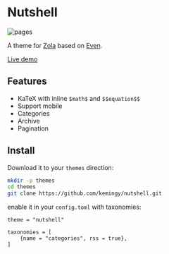 # Nutshell

![pages](https://github.com/kemingy/nutshell/workflows/pages/badge.svg)

A theme for [Zola](https://www.getzola.org/) based on [Even](https://github.com/getzola/even).

[Live demo]([./](https://kemingy.github.io/nutshell/))

## Features

* KaTeX with inline `$math$` and `$$equation$$`
* Support mobile
* Categories
* Archive
* Pagination

## Install

Download it to your `themes` direction:

```sh
mkdir -p themes
cd themes
git clone https://github.com/kemingy/nutshell.git
```

enable it in your `config.toml` with taxonomies:

```
theme = "nutshell"

taxonomies = [
    {name = "categories", rss = true},
]
```
